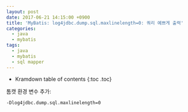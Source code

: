 ```yaml
---
layout: post
date: 2017-06-21 14:15:00 +0900
title: 'MyBatis: log4jdbc.dump.sql.maxlinelength=0: 쿼리 예쁘게 출력'
categories:
  - java
  - mybatis
tags:
  - java
  - mybatis
  - sql mapper
---
```


* Kramdown table of contents
{:toc .toc}

톰캣 환경 변수 추가:

```
-Dlog4jdbc.dump.sql.maxlinelength=0
```

